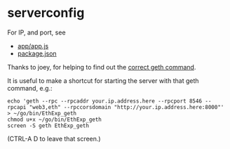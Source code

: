 # serverconfig

For IP, and port, see
* [app/app.js](https://github.com/altsheets/explorer/blob/MIT/app/app.js#L6-L10)
* [package.json](https://github.com/etherparty/explorer/blob/MIT/package.json#L24)

Thanks to joey, for helping to find out the [correct geth command](https://github.com/altsheets/explorer/blob/MIT/app/app.js#L14-L15). 

It is useful to make a shortcut for starting the server with that geth command, e.g.:

    echo 'geth --rpc --rpcaddr your.ip.address.here --rpcport 8546 --rpcapi "web3,eth" --rpccorsdomain "http://your.ip.address.here:8000"' > ~/go/bin/EthExp_geth
    chmod u+x ~/go/bin/EthExp_geth
    screen -S geth EthExp_geth
    
(CTRL-A D to leave that screen.)

    